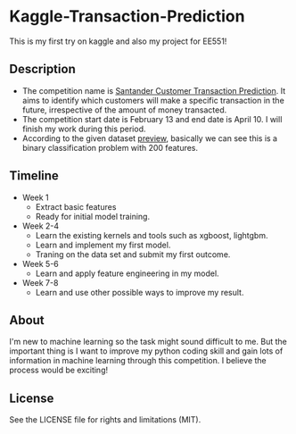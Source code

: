 # Kaggle-Transaction-Prediction
This is my first try on kaggle and also my project for EE551!
## Description
* The competition name is [Santander Customer Transaction Prediction](https://www.kaggle.com/c/santander-customer-transaction-prediction). It aims to identify which customers will make a specific transaction in the future, irrespective of the amount of money transacted. 
* The competition start date is February 13 and end date is April 10. I will finish my work during this period.
* According to the given dataset [preview](https://github.com/smallsunjj/kaggle-transaction-prediction/blob/master/DataPreview.png), basically we can see this is a binary classification problem with 200 features.
## Timeline
* Week 1 
  * Extract basic features
  * Ready for initial model training.
* Week 2-4 
  * Learn the existing kernels and tools such as xgboost, lightgbm. 
  * Learn and implement my first model. 
  * Traning on the data set and submit my first outcome.
* Week 5-6
  * Learn and apply feature engineering in my model.
* Week 7-8
  * Learn and use other possible ways to improve my result.
  
## About
I'm new to machine learning so the task might sound difficult to me. But the important thing is I want to improve my python coding skill and gain lots of information in machine learning through this competition. I believe the process would be exciting!

## License
See the LICENSE file for rights and limitations (MIT).
